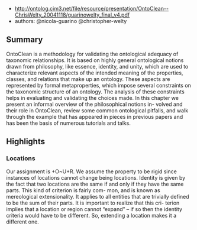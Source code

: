 
- http://ontolog.cim3.net/file/resource/presentation/OntoClean--ChrisWelty_20041118/guarinowelty_final_v4.pdf
- authors: @nicola-guarino @christopher-welty

## Summary

OntoClean is a methodology for validating the ontological adequacy of taxonomic relationships. It is based on highly general ontological notions drawn from philosophy, like essence, identity, and unity, which are used to characterize relevant aspects of the intended meaning of the properties, classes, and relations that make up an ontology. These aspects are represented by formal metaproperties, which impose several constraints on the taxonomic structure of an ontology. The analysis of these constraints helps in evaluating and validating the choices made. In this chapter we present an informal overview of the philosophical notions in- volved and their role in OntoClean, review some common ontological pitfalls, and walk through the example that has appeared in pieces in previous papers and has been the basis of numerous tutorials and talks.



## Highlights


### Locations

Our assignment is +O~U+R. We assume the property to be rigid since instances of locations cannot change being locations. Identity is given by the fact that two locations are the same if and only if they have the same parts. This kind of criterion is fairly com- mon, and is known as mereological extensionality. It applies to all entities that are trivially defined to be the sum of their parts. It is important to realize that this cri- terion implies that a location or region cannot “expand” – if so then the identity criteria would have to be different. So, extending a location makes it a different one. 